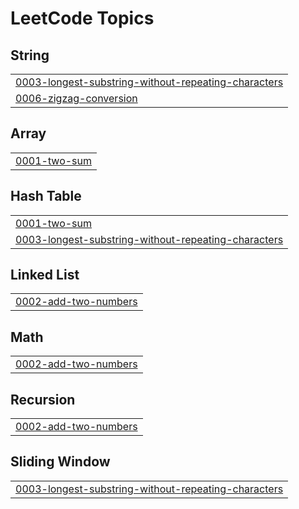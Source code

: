 <!---LeetCode Topics Start-->
# LeetCode Topics
## String
|  |
| ------- |
| [0003-longest-substring-without-repeating-characters](https://github.com/EnricoZanetti/leetcode/tree/master/0003-longest-substring-without-repeating-characters) |
| [0006-zigzag-conversion](https://github.com/EnricoZanetti/leetcode/tree/master/0006-zigzag-conversion) |
## Array
|  |
| ------- |
| [0001-two-sum](https://github.com/EnricoZanetti/leetcode/tree/master/0001-two-sum) |
## Hash Table
|  |
| ------- |
| [0001-two-sum](https://github.com/EnricoZanetti/leetcode/tree/master/0001-two-sum) |
| [0003-longest-substring-without-repeating-characters](https://github.com/EnricoZanetti/leetcode/tree/master/0003-longest-substring-without-repeating-characters) |
## Linked List
|  |
| ------- |
| [0002-add-two-numbers](https://github.com/EnricoZanetti/leetcode/tree/master/0002-add-two-numbers) |
## Math
|  |
| ------- |
| [0002-add-two-numbers](https://github.com/EnricoZanetti/leetcode/tree/master/0002-add-two-numbers) |
## Recursion
|  |
| ------- |
| [0002-add-two-numbers](https://github.com/EnricoZanetti/leetcode/tree/master/0002-add-two-numbers) |
## Sliding Window
|  |
| ------- |
| [0003-longest-substring-without-repeating-characters](https://github.com/EnricoZanetti/leetcode/tree/master/0003-longest-substring-without-repeating-characters) |
<!---LeetCode Topics End-->
